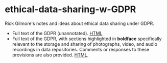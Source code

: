 # ethical-data-sharing-w-GDPR
Rick Gilmore's notes and ideas about ethical data sharing under GDPR.

- Full text of the GDPR (unannotated). [HTML](gdpr-full.html)
- Full text of the GDPR, with sections highlighted in **boldface** specifically relevant to the storage and sharing of photographs, video, and audio recordings in data repositories. Comments or responses to these provisions are also provided. [HTML](gdpr-provision-relevant-to-video-sharing.html).
